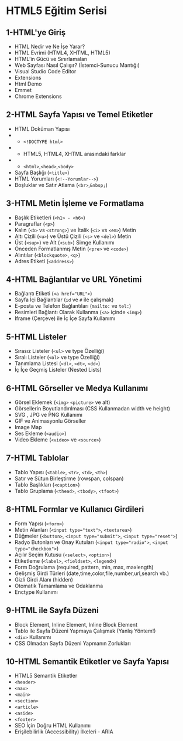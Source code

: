 # HTML5 Eğitim Serisi
## 1-HTML'ye Giriş
* HTML Nedir ve Ne İşe Yarar?
* HTML Evrimi (HTML4, XHTML, HTML5)
* HTML’in Gücü ve Sınırlamaları
* Web Sayfası Nasıl Çalışır? (İstemci-Sunucu Mantığı)
* Visual Studio Code Editor
* Extensions
* Html Demo	
* Emmet
* Chrome Extensions

## 2-HTML Sayfa Yapısı ve Temel Etiketler
* HTML Doküman Yapısı
* * `<!DOCTYPE html>`
* * HTML5, HTML4, XHTML arasındaki farklar
* * `<html>`,`<head>`,`<body>`
* Sayfa Başlığı (`<title>`)
* HTML Yorumları (`<!--Yorumlar-->`)
* Boşluklar ve Satır Atlama (`<br>`,`&nbsp;`)

## 3-HTML Metin İşleme ve Formatlama

* Başlık Etiketleri (`<h1> - <h6>`)
* Paragraflar (`<p>`)
* Kalın (`<b>` vs `<strong>`) ve İtalik (`<i>` vs `<em>`) Metin
* Altı Çizili (`<u>`) ve Üstü Çizili (`<s>` ve `<del>`) Metin
* Üst (`<sup>`) ve Alt (`<sub>`) Simge Kullanımı
* Önceden Formatlanmış Metin (`<pre>` ve `<code>`)
* Alıntılar (`<blockquote>`, `<q>`)
* Adres Etiketi (`<address>`)

## 4-HTML Bağlantılar ve URL Yönetimi

* Bağlantı Etiketi (`<a href="URL">`)
* Sayfa İçi Bağlantılar (`id` ve `#` ile çalışmak)
* E-posta ve Telefon Bağlantıları (`mailto:` ve `tel:`)
* Resimleri Bağlantı Olarak Kullanma (`<a>` içinde `<img>`)
* Iframe (Çerçeve) ile İç İçe Sayfa Kullanımı

## 5-HTML Listeler
* Sırasız Listeler (`<ul>` ve type Özelliği)
* Sıralı Listeler (`<ol>` ve type Özelliği)
* Tanımlama Listesi (`<dl>`, `<dt>`, `<dd>`)
* İç İçe Geçmiş Listeler (Nested Lists)

## 6-HTML Görseller ve Medya Kullanımı
* Görsel Eklemek (`<img>` `<picture>` ve alt)
* Görsellerin Boyutlandırılması (CSS Kullanmadan width ve height)
* SVG , JPG ve PNG Kullanımı
* GIF ve Animasyonlu Görseller
* Image Map
* Ses Ekleme (`<audio>`)
* Video Ekleme (`<video>` ve `<source>`)

## 7-HTML Tablolar
* Tablo Yapısı (`<table>`, `<tr>`, `<td>`, `<th>`)
* Satır ve Sütun Birleştirme (rowspan, colspan)
* Tablo Başlıkları (`<caption>`)
* Tablo Gruplama (`<thead>`, `<tbody>`, `<tfoot>`)

## 8-HTML Formlar ve Kullanıcı Girdileri
* Form Yapısı (`<form>`)
* Metin Alanları (`<input type="text">`, `<textarea>`)
* Düğmeler (`<button>`, `<input type="submit">`, `<input type="reset">`)
* Radyo Butonları ve Onay Kutuları (`<input type="radio">`, `<input type="checkbox">`)
* Açılır Seçim Kutusu (`<select>`, `<option>`)
* Etiketleme (`<label>`, `<fieldset>`, `<legend>`)
* Form Doğrulama (required, pattern, min, max, maxlength)
* Gelişmiş Girdi Türleri (date,time,color,file,number,url,search vb.)
* Gizli Girdi Alanı (hidden)
* Otomatik Tamamlama ve Odaklanma
* Enctype Kullanımı

## 9-HTML ile Sayfa Düzeni
* Block Element, Inline Element, Inline Block Element
* Tablo ile Sayfa Düzeni Yapmaya Çalışmak (Yanlış Yöntem!)
* `<div>` Kullanımı
* CSS Olmadan Sayfa Düzeni Yapmanın Zorlukları

## 10-HTML Semantik Etiketler ve Sayfa Yapısı
* HTML5 Semantik Etiketler 
* `<header>`
* `<nav>`
* `<main>`
* `<section>`
* `<article>`
* `<aside>`
* `<footer>`
* SEO İçin Doğru HTML Kullanımı
* Erişilebilirlik (Accessibility) İlkeleri - ARIA

